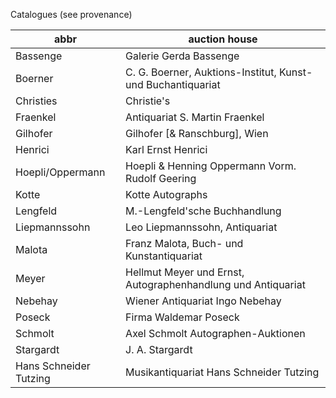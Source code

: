 Catalogues (see provenance)

abbr | auction house  
---------------|---------------
Bassenge | Galerie Gerda Bassenge
Boerner | C. G. Boerner, Auktions-Institut, Kunst- und Buchantiquariat
Christies | Christie's
Fraenkel | Antiquariat S. Martin Fraenkel <Berlin>
Gilhofer | Gilhofer [& Ranschburg], Wien
Henrici | Karl Ernst Henrici
Hoepli/Oppermann | Hoepli & Henning Oppermann Vorm. Rudolf Geering <Basel>
Kotte | Kotte Autographs
Lengfeld | M.-Lengfeld'sche Buchhandlung
Liepmannssohn | Leo Liepmannssohn, Antiquariat
Malota | Franz Malota, Buch- und Kunstantiquariat
Meyer | Hellmut Meyer und Ernst, Autographenhandlung und Antiquariat <Berlin>
Nebehay | Wiener Antiquariat Ingo Nebehay
Poseck | Firma Waldemar Poseck
Schmolt | Axel Schmolt Autographen-Auktionen
Stargardt | J. A. Stargardt
Hans Schneider Tutzing | Musikantiquariat Hans Schneider Tutzing
